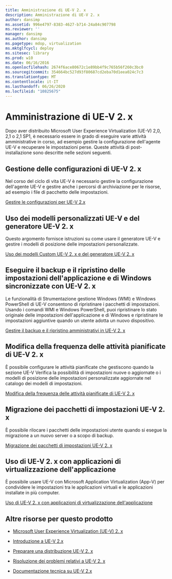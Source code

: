 ```yaml
---
title: Amministrazione di UE-V 2. x
description: Amministrazione di UE-V 2. x
author: dansimp
ms.assetid: 996e4797-8383-4627-b714-24a84c907798
ms.reviewer: ''
manager: dansimp
ms.author: dansimp
ms.pagetype: mdop, virtualization
ms.mktglfcycl: deploy
ms.sitesec: library
ms.prod: w10
ms.date: 06/16/2016
ms.openlocfilehash: 2674f6ace80672c1e89bb4f9c765b56f260c3bc0
ms.sourcegitcommit: 354664bc527d93f80687cd2eba70d1eea024c7c3
ms.translationtype: MT
ms.contentlocale: it-IT
ms.lasthandoff: 06/26/2020
ms.locfileid: "10825675"
---
```

# Amministrazione di UE-V 2. x


Dopo aver distribuito Microsoft User Experience Virtualization (UE-V) 2,0, 2,1 o 2,1 SP1, è necessario essere in grado di eseguire varie attività amministrative in corso, ad esempio gestire la configurazione dell'agente UE-V e recuperare le impostazioni perse. Queste attività di post-installazione sono descritte nelle sezioni seguenti.

## Gestione delle configurazioni di UE-V 2. x


Nel corso del ciclo di vita UE-V è necessario gestire la configurazione dell'agente UE-V e gestire anche i percorsi di archiviazione per le risorse, ad esempio i file di pacchetto delle impostazioni.

[Gestire le configurazioni per UE-V 2.x](manage-configurations-for-ue-v-2x-new-uevv2.md)

## Uso dei modelli personalizzati UE-V e del generatore UE-V 2. x


Questo argomento fornisce istruzioni su come usare il generatore UE-V e gestire i modelli di posizione delle impostazioni personalizzate.

[Uso dei modelli Custom UE-V 2. x e del generatore UE-V 2. x](working-with-custom-ue-v-2x-templates-and-the-ue-v-2x-generator-new-uevv2.md)

## Eseguire il backup e il ripristino delle impostazioni dell'applicazione e di Windows sincronizzate con UE-V 2. x


Le funzionalità di Strumentazione gestione Windows (WMI) e Windows PowerShell di UE-V consentono di ripristinare i pacchetti di impostazioni. Usando i comandi WMI e Windows PowerShell, puoi ripristinare lo stato originale delle impostazioni dell'applicazione e di Windows e ripristinare le impostazioni aggiuntive quando un utente adotta un nuovo dispositivo.

[Gestire il backup e il ripristino amministrativi in UE-V 2. x](manage-administrative-backup-and-restore-in-ue-v-2x-new-topic-for-21.md)

## Modifica della frequenza delle attività pianificate di UE-V 2. x


È possibile configurare le attività pianificate che gestiscono quando la sezione UE-V Verifica la possibilità di impostazioni nuove o aggiornate o i modelli di posizione delle impostazioni personalizzate aggiornate nel catalogo dei modelli di impostazioni.

[Modifica della frequenza delle attività pianificate di UE-V 2. x](changing-the-frequency-of-ue-v-2x-scheduled-tasks-both-uevv2.md)

## Migrazione dei pacchetti di impostazioni UE-V 2. x


È possibile rilocare i pacchetti delle impostazioni utente quando si esegue la migrazione a un nuovo server o a scopo di backup.

[Migrazione dei pacchetti di impostazioni UE-V 2. x](migrating-ue-v-2x-settings-packages-both-uevv2.md)

## Uso di UE-V 2. x con applicazioni di virtualizzazione dell'applicazione


È possibile usare UE-V con Microsoft Application Virtualization (App-V) per condividere le impostazioni tra le applicazioni virtuali e le applicazioni installate in più computer.

[Uso di UE-V 2. x con applicazioni di virtualizzazione dell'applicazione](using-ue-v-2x-with-application-virtualization-applications-both-uevv2.md)

## Altre risorse per questo prodotto


-   [Microsoft User Experience Virtualization (UE-V) 2. x](index.md)

-   [Introduzione a UE-V 2.x](get-started-with-ue-v-2x-new-uevv2.md)

-   [Preparare una distribuzione UE-V 2. x](prepare-a-ue-v-2x-deployment-new-uevv2.md)

-   [Risoluzione dei problemi relativi a UE-V 2. x](troubleshooting-ue-v-2x-both-uevv2.md)

-   [Documentazione tecnica su UE-V 2.x](technical-reference-for-ue-v-2x-both-uevv2.md)






 

 





